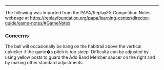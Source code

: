 ***
The following was imported from the PAPA/ReplayFX Competition Notes webpage at https://replayfoundation.org/papa/learning-center/director-guide/game-notes/#GameNotes
### Concerns
            
The ball will occasionally be hang on the habitrail above the vertical upkicker if the game�s pitch is too steep. Difficulty can be adjusted by using yellow posts to guard the Add Band Member saucer on the right and by making other standard adjustments.
